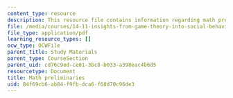```yaml
---
content_type: resource
description: This resource file contains information regarding math preliminaries.
file: /media/courses/14-11-insights-from-game-theory-into-social-behavior-fall-2013/84f69cb6ab84f9fbdca6f68d70c96de3_MIT14_11F13_Math_pre.pdf
file_type: application/pdf
learning_resource_types: []
ocw_type: OCWFile
parent_title: Study Materials
parent_type: CourseSection
parent_uid: cd76c9ed-ce81-3bc8-b033-a398eac4b6d5
resourcetype: Document
title: Math preliminaries
uid: 84f69cb6-ab84-f9fb-dca6-f68d70c96de3
---
```

